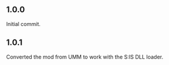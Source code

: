 1.0.0
-----
Initial commit.

1.0.1
-----
Converted the mod from UMM to work with the S:IS DLL loader.